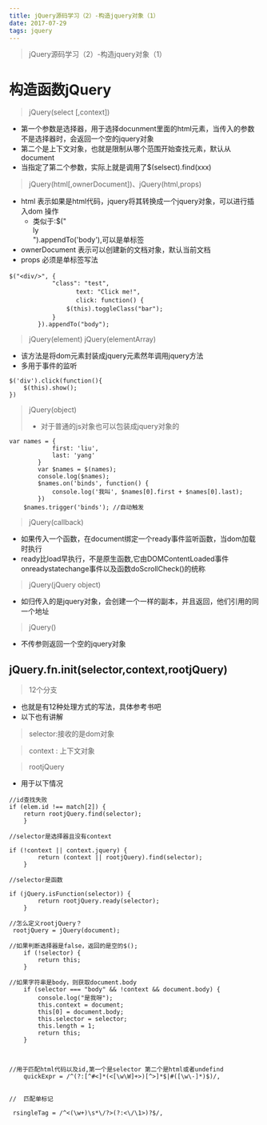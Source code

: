 ```yaml
---
title: jQuery源码学习（2）-构造jquery对象（1）
date: 2017-07-29 
tags: jquery
---
```


>jQuery源码学习（2）-构造jquery对象（1）

<!-- more -->  

# 构造函数jQuery

> jQuery(select [,context])

 - 第一个参数是选择器，用于选择docunment里面的html元素，当传入的参数不是选择器时，会返回一个空的jquery对象
 - 第二个是上下文对象，也就是限制从哪个范围开始查找元素，默认从document
 - 当指定了第二个参数，实际上就是调用了$(selsect).find(xxx)

> jQuery(html[,ownerDocument])、jQuery(html,props)

 - html 表示如果是html代码，jquery将其转换成一个jquery对象，可以进行插入dom 操作
     - 类似于:$("<div>ly</div>").appendTo('body'),可以是单标签
 - ownerDocument 表示可以创建新的文档对象，默认当前文档
 - props 必须是单标签写法

```
$("<div/>", {　　　　
            "class": "test",
            　　　　text: "Click me!",
            　　　　click: function() {　　　　
                $(this).toggleClass("bar");　　　
            }　　
        }).appendTo("body");
```

> jQuery(element) jQuery(elementArray)

 - 该方法是将dom元素封装成jquery元素然年调用jquery方法
 - 多用于事件的监听


```
$('div').click(function(){
    $(this).show();
})
```

> jQuery(object)
>
>   - 对于普通的js对象也可以包装成jquery对象的


```
var names = {
            first: 'liu',
            last: 'yang'
        }
        var $names = $(names);
        console.log($names);
        $names.on('binds', function() {
            console.log('我叫', $names[0].first + $names[0].last);
        })
    $names.trigger('binds'); //自动触发
```
>  jQuery(callback) 

 - 如果传入一个函数，在document绑定一个ready事件监听函数，当dom加载时执行
 - ready比load早执行，不是原生函数,它由DOMContentLoaded事件onreadystatechange事件以及函数doScrollCheck()的统称


> jQuery(jQuery object)

 - 如归传入的是jquery对象，会创建一个一样的副本，并且返回，他们引用的同一个地址


> jQuery()

 - 不传参则返回一个空的jquery对象


## jQuery.fn.init(selector,context,rootjQuery)

> 12个分支

 - 也就是有12种处理方式的写法，具体参考书吧
 - 以下也有讲解

> selector:接收的是dom对象

> context : 上下文对象

> rootjQuery

 - 用于以下情况




```
//id查找失败
if (elem.id !== match[2]) {
    return rootjQuery.find(selector);
    }

//selector是选择器且没有context

if (!context || context.jquery) {
        return (context || rootjQuery).find(selector);
    }

//selector是函数

if (jQuery.isFunction(selector)) {
        return rootjQuery.ready(selector);
    }

//怎么定义rootjQuery？
 rootjQuery = jQuery(document);

//如果判断选择器是false，返回的是空的$();
    if (!selector) {
        return this;
    }
    
//如果字符串是body，则获取document.body
    if (selector === "body" && !context && document.body) {
        console.log("是我呀");
        this.context = document;
        this[0] = document.body;
        this.selector = selector;
        this.length = 1;
        return this;
    }
    


//用于匹配html代码以及id,第一个是selector 第二个是html或者undefind 
    quickExpr = /^(?:[^#<]*(<[\w\W]+>)[^>]*$|#([\w\-]*)$)/,


//  匹配单标记

 rsingleTag = /^<(\w+)\s*\/?>(?:<\/\1>)?$/,

```






